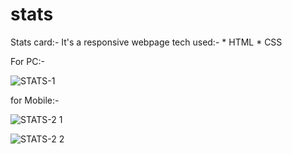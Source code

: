 # stats
Stats card:-
It's a responsive webpage
  tech used:-
    * HTML
    * CSS
    

For PC:-


![STATS-1](https://user-images.githubusercontent.com/68504613/121993452-2189e700-cdc1-11eb-8712-36ca3009b70b.jpg)

for Mobile:-

![STATS-2 1](https://user-images.githubusercontent.com/68504613/121993480-2ea6d600-cdc1-11eb-99f2-ca0d1df39fe3.jpg)


![STATS-2 2](https://user-images.githubusercontent.com/68504613/121993514-39fa0180-cdc1-11eb-99ee-8ef57a67b958.jpg)
